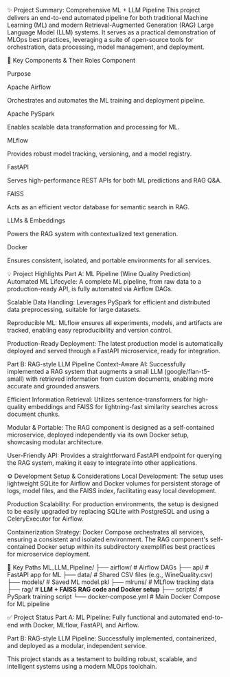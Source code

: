 ✨ Project Summary: Comprehensive ML + LLM Pipeline
This project delivers an end-to-end automated pipeline for both traditional Machine Learning (ML) and modern Retrieval-Augmented Generation (RAG) Large Language Model (LLM) systems. It serves as a practical demonstration of MLOps best practices, leveraging a suite of open-source tools for orchestration, data processing, model management, and deployment.

🧩 Key Components & Their Roles
Component

Purpose

Apache Airflow

Orchestrates and automates the ML training and deployment pipeline.

Apache PySpark

Enables scalable data transformation and processing for ML.

MLflow

Provides robust model tracking, versioning, and a model registry.

FastAPI

Serves high-performance REST APIs for both ML predictions and RAG Q&A.

FAISS

Acts as an efficient vector database for semantic search in RAG.

LLMs & Embeddings

Powers the RAG system with contextualized text generation.

Docker

Ensures consistent, isolated, and portable environments for all services.

💡 Project Highlights
Part A: ML Pipeline (Wine Quality Prediction)
Automated ML Lifecycle: A complete ML pipeline, from raw data to a production-ready API, is fully automated via Airflow DAGs.

Scalable Data Handling: Leverages PySpark for efficient and distributed data preprocessing, suitable for large datasets.

Reproducible ML: MLflow ensures all experiments, models, and artifacts are tracked, enabling easy reproducibility and version control.

Production-Ready Deployment: The latest production model is automatically deployed and served through a FastAPI microservice, ready for integration.

Part B: RAG-style LLM Pipeline
Context-Aware AI: Successfully implemented a RAG system that augments a small LLM (google/flan-t5-small) with retrieved information from custom documents, enabling more accurate and grounded answers.

Efficient Information Retrieval: Utilizes sentence-transformers for high-quality embeddings and FAISS for lightning-fast similarity searches across document chunks.

Modular & Portable: The RAG component is designed as a self-contained microservice, deployed independently via its own Docker setup, showcasing modular architecture.

User-Friendly API: Provides a straightforward FastAPI endpoint for querying the RAG system, making it easy to integrate into other applications.

⚙️ Development Setup & Considerations
Local Development: The setup uses lightweight SQLite for Airflow and Docker volumes for persistent storage of logs, model files, and the FAISS index, facilitating easy local development.

Production Scalability: For production environments, the setup is designed to be easily upgraded by replacing SQLite with PostgreSQL and using a CeleryExecutor for Airflow.

Containerization Strategy: Docker Compose orchestrates all services, ensuring a consistent and isolated environment. The RAG component's self-contained Docker setup within its subdirectory exemplifies best practices for microservice deployment.

📍 Key Paths
ML_LLM_Pipeline/
├── airflow/             # Airflow DAGs
├── api/                 # FastAPI app for ML
├── data/                # Shared CSV files (e.g., WineQuality.csv)
├── models/              # Saved ML model.pkl
├── mlruns/              # MLflow tracking data
├── rag/                 # **LLM + FAISS RAG code and Docker setup**
├── scripts/             # PySpark training script
└── docker-compose.yml   # Main Docker Compose for ML pipeline

✅ Project Status
Part A: ML Pipeline: Fully functional and automated end-to-end with Docker, MLflow, FastAPI, and Airflow.

Part B: RAG-style LLM Pipeline: Successfully implemented, containerized, and deployed as a modular, independent service.

This project stands as a testament to building robust, scalable, and intelligent systems using a modern MLOps toolchain.